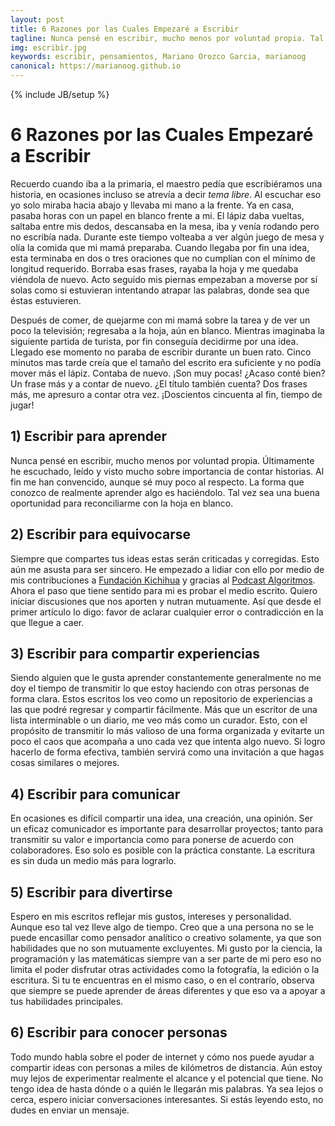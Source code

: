 ```yaml
---
layout: post
title: 6 Razones por las Cuales Empezaré a Escribir
tagline: Nunca pensé en escribir, mucho menos por voluntad propia. Tal vez esta sea una buena oportunidad para reconciliarme con la hoja en blanco.
img: escribir.jpg
keywords: escribir, pensamientos, Mariano Orozco Garcia, marianoog
canonical: https://marianoog.github.io
---
```

{% include JB/setup %}

# 6 Razones por las Cuales Empezaré a Escribir

Recuerdo cuando iba a la primaria, el maestro pedía que escribiéramos una historia, en ocasiones incluso se atrevía a decir _tema libre_. Al escuchar eso yo solo miraba hacia abajo y llevaba mi mano a la frente. Ya en casa, pasaba horas con un papel en blanco frente a mi. El lápiz daba vueltas, saltaba entre mis dedos, descansaba en la mesa, iba y venía rodando pero no escribía nada. Durante este tiempo volteaba a ver algún juego de mesa y olía la comida que mi mamá preparaba. Cuando llegaba por fin una idea, esta terminaba en dos o tres oraciones que no cumplían con el mínimo de longitud requerido. Borraba esas frases, rayaba la hoja y me quedaba viéndola de nuevo. Acto seguido mis piernas empezaban a moverse por sí solas como si estuvieran intentando atrapar las palabras, donde sea que éstas estuvieren. 

Después de comer, de quejarme con mi mamá sobre la tarea y de ver un poco la televisión; regresaba a la hoja, aún en blanco. Mientras imaginaba la siguiente partida de turista, por fin conseguía decidirme por una idea. Llegado ese momento no paraba de escribir durante un buen rato. Cinco minutos mas tarde creía que el tamaño del escrito era suficiente y no podía mover más el lápiz. Contaba de nuevo. ¡Son muy pocas! ¿Acaso conté bien? Un frase más y a contar de nuevo. ¿El título también cuenta? Dos frases más, me apresuro a contar otra vez. ¡Doscientos cincuenta al fin, tiempo de jugar!

## 1) Escribir para aprender

Nunca pensé en escribir, mucho menos por voluntad propia. Últimamente he escuchado, leído y visto mucho sobre importancia de contar historias. Al fin me han convencido, aunque sé muy poco al respecto. La forma que conozco de realmente aprender algo es haciéndolo. Tal vez sea una buena oportunidad para reconciliarme con la hoja en blanco.

## 2) Escribir para equivocarse

Siempre que compartes tus ideas estas serán criticadas y corregidas. Esto aún me asusta para ser sincero. He empezado a lidiar con ello por medio de mis contribuciones a [Fundación Kichihua](https://www.kichihua.com) y gracias al [Podcast Algoritmos](/PodcastAlgoritmos). Ahora el paso que tiene sentido para mi es probar el medio escrito. Quiero iniciar discusiones que nos aporten y nutran mutuamente. Así que desde el primer artículo lo digo: favor de aclarar cualquier error o contradicción en la que llegue a caer.

## 3) Escribir para compartir experiencias

Siendo alguien que le gusta aprender constantemente generalmente no me doy el tiempo de transmitir lo que estoy haciendo con otras personas de forma clara. Estos escritos los veo como un repositorio de experiencias a las que podré regresar y compartir fácilmente. Más que un escritor de una lista interminable o un diario, me veo más como un curador. Esto, con el propósito de transmitir lo más valioso de una forma organizada y evitarte un poco el caos que acompaña a uno cada vez que intenta algo nuevo. Si logro hacerlo de forma efectiva, también servirá como una invitación a que hagas cosas similares o mejores.

## 4) Escribir para comunicar

En ocasiones es difícil compartir una idea, una creación, una opinión. Ser un eficaz comunicador es importante para desarrollar proyectos; tanto para transmitir su valor e importancia como para ponerse de acuerdo con colaboradores. Eso solo es posible con la práctica constante. La escritura es sin duda un medio más para lograrlo.

## 5) Escribir para divertirse

Espero en mis escritos reflejar mis gustos, intereses y personalidad. Aunque eso tal vez lleve algo de tiempo. Creo que a una persona no se le puede encasillar como pensador analítico o creativo solamente, ya que son habilidades que no son mutuamente excluyentes. Mi gusto por la ciencia, la programación y las matemáticas siempre van a ser parte de mi pero eso no limita el poder disfrutar otras actividades como la fotografía, la edición o la escritura. Si tu te encuentras en el mismo caso, o en el contrarío, observa que siempre se puede aprender de áreas diferentes y que eso va a apoyar a tus habilidades principales.

## 6) Escribir para conocer personas

Todo mundo habla sobre el poder de internet y cómo nos puede ayudar a compartir ideas con personas a miles de kilómetros de distancia. Aún estoy muy lejos de experimentar realmente el alcance y el potencial que tiene. No tengo idea de hasta dónde o a quién le llegarán mis palabras. Ya sea lejos o cerca, espero iniciar conversaciones interesantes. Si estás leyendo esto, no dudes en enviar un mensaje.
